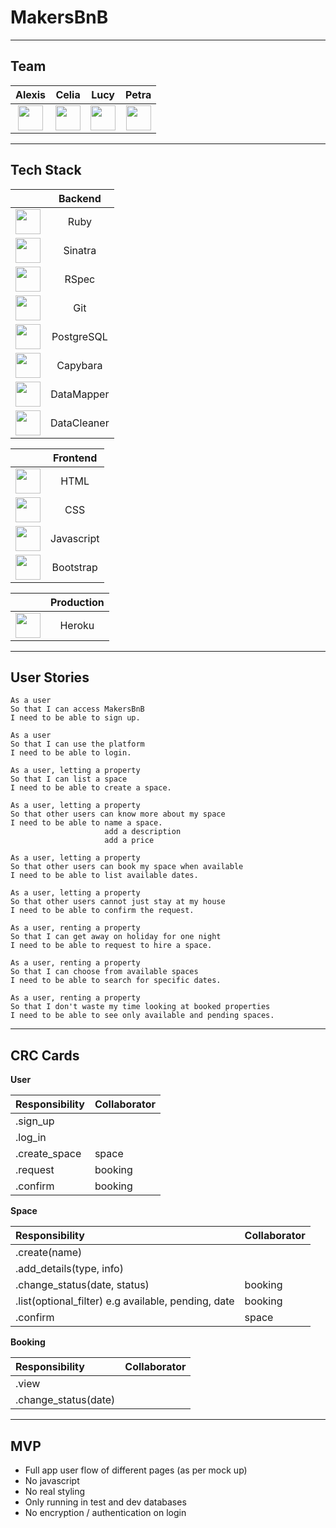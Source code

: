 # MakersBnB


----

## Team

| Alexis |  Celia | Lucy | Petra | 
| :-----: | :-------:   | :------:  |:-------: |
|<a href='https://github.com/ajosephides'><img src='https://user-images.githubusercontent.com/23095774/60434119-56192e00-9bfe-11e9-8156-26105b51e0d7.png' width='40'></a>|<a href='https://github.com/celfro'><img src='https://user-images.githubusercontent.com/23095774/60434119-56192e00-9bfe-11e9-8156-26105b51e0d7.png' width='40'></a>|<a href='https://github.com/LucyMHall'><img src='https://user-images.githubusercontent.com/23095774/60434119-56192e00-9bfe-11e9-8156-26105b51e0d7.png' width='40'></a>|<a href='https://github.com/petraartep'><img src='https://user-images.githubusercontent.com/23095774/60434119-56192e00-9bfe-11e9-8156-26105b51e0d7.png' width='40'></a>|<a 

---


## Tech Stack      


|   |Backend |
|:-----: | :-------:|
|<img src='https://user-images.githubusercontent.com/23095774/60453518-4400b500-9c29-11e9-8057-d1350988a009.png' width='40'> |Ruby |
|<img src='https://user-images.githubusercontent.com/23095774/60453519-4400b500-9c29-11e9-9607-7055ee8d4c02.png' width='40'> |Sinatra |
|<img src='https://user-images.githubusercontent.com/23095774/60453517-4400b500-9c29-11e9-87e5-904cb52eb052.png' width='40'> |RSpec |
|<img src='https://user-images.githubusercontent.com/23095774/60465940-3ad41000-9c4a-11e9-9284-d438b9f6f1fb.png' width='40'> |Git|
|<img src='https://user-images.githubusercontent.com/23095774/60453516-4400b500-9c29-11e9-8bf3-54ba3df01a8d.png' width='40'> |PostgreSQL |
|<img src='https://user-images.githubusercontent.com/23095774/60455502-71039680-9c2e-11e9-9d01-08f0a3f68637.png' width='40'> |Capybara |    
|<img src='https://user-images.githubusercontent.com/23095774/60455512-7660e100-9c2e-11e9-826c-785c83b16235.gif' width='40'> |DataMapper |
|<img src='https://user-images.githubusercontent.com/23095774/60455503-719c2d00-9c2e-11e9-9352-086cd72cf11f.png' width='40'> |DataCleaner | 

|   |Frontend |
|:-----: | :-------:|
|<img src='https://user-images.githubusercontent.com/23095774/60464708-3f4af980-9c47-11e9-9528-f3a17f0f1141.png' width='40'> |HTML |
|<img src='https://user-images.githubusercontent.com/23095774/60453511-43681e80-9c29-11e9-874a-e9d56cc646bf.png' width='40'> |CSS |
|<img src='https://user-images.githubusercontent.com/23095774/60453515-43681e80-9c29-11e9-98c9-601763345265.png' width='40'> |Javascript |  
|<img src='https://user-images.githubusercontent.com/23095774/60717396-8f60df00-9f19-11e9-9c18-ceb8d49ad830.png' width='40'> |Bootstrap|  

|   |Production |
|:-----: | :-------:|
|<img src='https://user-images.githubusercontent.com/23095774/60453513-43681e80-9c29-11e9-83fe-34825b1892ff.png' width='40'> |Heroku |


---   

## User Stories

```
As a user
So that I can access MakersBnB
I need to be able to sign up.

As a user
So that I can use the platform
I need to be able to login.

As a user, letting a property 
So that I can list a space
I need to be able to create a space.

As a user, letting a property 
So that other users can know more about my space
I need to be able to name a space.
                     add a description
                     add a price 

As a user, letting a property 
So that other users can book my space when available
I need to be able to list available dates.

As a user, letting a property 
So that other users cannot just stay at my house
I need to be able to confirm the request.

As a user, renting a property
So that I can get away on holiday for one night
I need to be able to request to hire a space.

As a user, renting a property
So that I can choose from available spaces
I need to be able to search for specific dates. 

As a user, renting a property 
So that I don't waste my time looking at booked properties 
I need to be able to see only available and pending spaces.
```

---

## CRC Cards


**User**

| Responsibility |  Collaborator | 
|:----- | :-------   | 
|.sign_up |  
|.log_in |
|.create_space | space
|.request | booking
|.confirm | booking


**Space**   

| Responsibility |  Collaborator | 
| :----- | :-------   | 
|.create(name) |  
|.add_details(type, info)|
|.change_status(date, status) | booking
|.list(optional_filter) e.g available, pending, date | booking
|.confirm | space 


**Booking**

| Responsibility |  Collaborator | 
| :----- | :-------   | 
|.view |  
|.change_status(date) |


----

## MVP

- Full app user flow of different pages (as per mock up)
- No javascript
- No real styling
- Only running in test and dev databases
- No encryption / authentication on login


